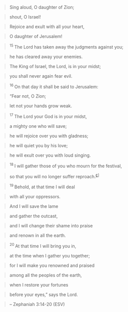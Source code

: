 > Sing aloud, O daughter of Zion;

> shout, O Israel!

> Rejoice and exult with all your heart,

> O daughter of Jerusalem!

> <sup>15 </sup>The Lord has taken away the judgments against you;

> he has cleared away your enemies.

> The King of Israel, the Lord, is in your midst;

> you shall never again fear evil.

> <sup>16 </sup>On that day it shall be said to Jerusalem:

> “Fear not, O Zion;

> let not your hands grow weak.

> <sup>17 </sup>The Lord your God is in your midst,

> a mighty one who will save;

> he will rejoice over you with gladness;

> he will quiet you by his love;

> he will exult over you with loud singing.

> <sup>18 </sup>I will gather those of you who mourn for the festival,

> so that you will no longer suffer reproach.<sup><a title="See footnote c" href="http://www.biblegateway.com/passage/?search&#61;zephaniah%203&#38;version&#61;ESV#fen-ESV-22839c">c</a>]</sup>

> <sup>19 </sup>Behold, at that time I will deal

> with all your oppressors.

> And I will save the lame

> and gather the outcast,

> and I will change their shame into praise

> and renown in all the earth.

> <sup>20 </sup>At that time I will bring you in,

> at the time when I gather you together;

> for I will make you renowned and praised

> among all the peoples of the earth,

> when I restore your fortunes

> before your eyes,” says the Lord.
> 
> 

> &#8211; Zephaniah 3:14-20 (ESV)
> 
> 
> 
> 